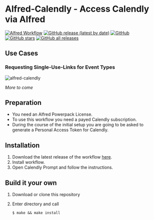 # Alfred-Calendly - Access Calendly via Alfred
[![Alfred Workflow](https://img.shields.io/badge/Alfred-Workflow-5b2585)](https://alfredapp.com)
[![GitHub release (latest by date)](https://img.shields.io/github/v/release/sebwarnke/alfred-calendly?label=latest%20release)](https://github.com/sebwarnke/alfred-calendly/releases) 
[![GitHub](https://img.shields.io/github/license/sebwarnke/alfred-calendly)](https://github.com/sebwarnke/alfred-calendly/blob/primary/LICENSE) 
[![GitHub stars](https://img.shields.io/github/stars/sebwarnke/alfred-calendly)](https://github.com/sebwarnke/alfred-calendly/stargazers)
[![GitHub all releases](https://img.shields.io/github/downloads/sebwarnke/alfred-calendly/total)](https://img.shields.io/github/v/release/sebwarnke/alfred-calendly)


## Use Cases

### Requesting Single-Use-Links for Event Types

![alfred-calendly](single_use_link.gif)

*More to come*

## Preparation

- You need an Alfred Powerpack License.
- To use this workflow you need a payed Calendly subscription.
- During the course of the initial setup you are going to be asked to generate a Personal Access Token for Calendly.

## Installation

1. Download the latest release of the workflow [here](https://github.com/sebwarnke/alfred-calendly/releases).
2. Install workflow.
3. Open Calendly Prompt and follow the instructions.

## Build it your own

1. Download or clone this repository

2. Enter directory and call

   ```shell
   $ make && make install
   ```

   
